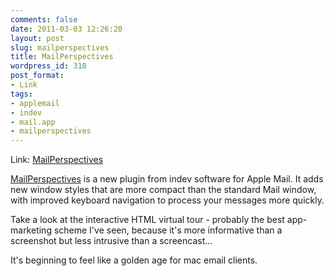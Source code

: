```yaml
---
comments: false
date: 2011-03-03 12:26:20
layout: post
slug: mailperspectives
title: MailPerspectives
wordpress_id: 318
post_format:
- Link
tags:
- applemail
- indev
- mail.app
- mailperspectives
---
```


Link: [MailPerspectives](http://www.indev.ca/MailPerspectives.html)

[MailPerspectives](http://www.indev.ca/MailPerspectives.html) is a new plugin from indev software for Apple Mail. It adds new window styles that are more compact than the standard Mail window, with improved keyboard navigation to process your messages more quickly.

Take a look at the interactive HTML virtual tour - probably the best app-marketing scheme I've seen, because it's more informative than a screenshot but less intrusive than a screencast…

It's beginning to feel like a golden age for mac email clients.
